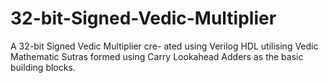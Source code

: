# 32-bit-Signed-Vedic-Multiplier
A 32-bit Signed Vedic Multiplier cre- ated using Verilog HDL utilising Vedic Mathematic Sutras formed using Carry Lookahead Adders as the basic building blocks.
